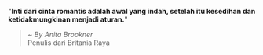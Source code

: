 "**Inti dari cinta romantis adalah awal yang indah, setelah itu kesedihan dan ketidakmungkinan menjadi aturan.**"

> ~ _By Anita Brookner_  
Penulis dari Britania Raya
